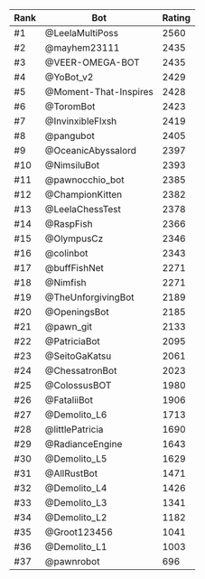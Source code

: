 Rank|Bot|Rating
---|---|---
#1|@LeelaMultiPoss|2560
#2|@mayhem23111|2435
#3|@VEER-OMEGA-BOT|2435
#4|@YoBot_v2|2429
#5|@Moment-That-Inspires|2428
#6|@ToromBot|2423
#7|@InvinxibleFlxsh|2419
#8|@pangubot|2405
#9|@OceanicAbyssalord|2397
#10|@NimsiluBot|2393
#11|@pawnocchio_bot|2385
#12|@ChampionKitten|2382
#13|@LeelaChessTest|2378
#14|@RaspFish|2366
#15|@OlympusCz|2346
#16|@colinbot|2343
#17|@buffFishNet|2271
#18|@Nimfish|2271
#19|@TheUnforgivingBot|2189
#20|@OpeningsBot|2185
#21|@pawn_git|2133
#22|@PatriciaBot|2095
#23|@SeitoGaKatsu|2061
#24|@ChessatronBot|2023
#25|@ColossusBOT|1980
#26|@FataliiBot|1906
#27|@Demolito_L6|1713
#28|@littlePatricia|1690
#29|@RadianceEngine|1643
#30|@Demolito_L5|1629
#31|@AllRustBot|1471
#32|@Demolito_L4|1426
#33|@Demolito_L3|1341
#34|@Demolito_L2|1182
#35|@Groot123456|1041
#36|@Demolito_L1|1003
#37|@pawnrobot|696

